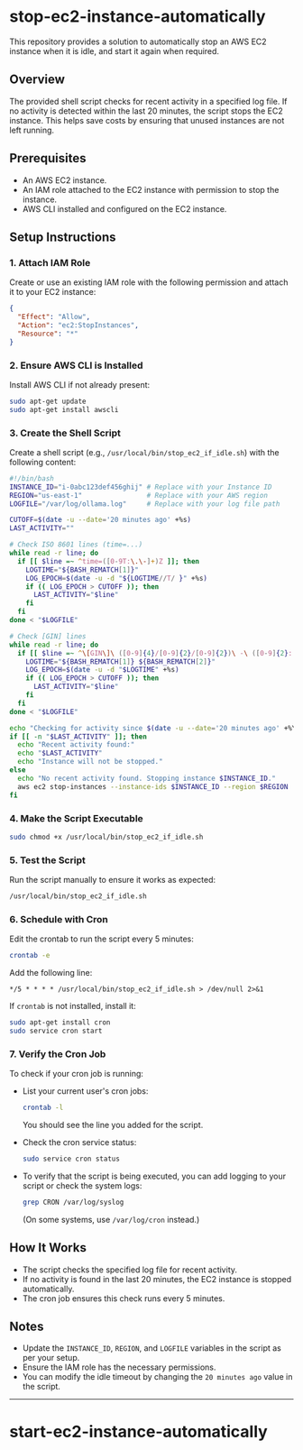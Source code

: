 # stop-ec2-instance-automatically

This repository provides a solution to automatically stop an AWS EC2 instance when it is idle, and start it again when required.

## Overview

The provided shell script checks for recent activity in a specified log file. If no activity is detected within the last 20 minutes, the script stops the EC2 instance. This helps save costs by ensuring that unused instances are not left running.

## Prerequisites

- An AWS EC2 instance.
- An IAM role attached to the EC2 instance with permission to stop the instance.
- AWS CLI installed and configured on the EC2 instance.

## Setup Instructions

### 1. Attach IAM Role

Create or use an existing IAM role with the following permission and attach it to your EC2 instance:

```json
{
  "Effect": "Allow",
  "Action": "ec2:StopInstances",
  "Resource": "*"
}
```

### 2. Ensure AWS CLI is Installed

Install AWS CLI if not already present:

```bash
sudo apt-get update
sudo apt-get install awscli
```

### 3. Create the Shell Script

Create a shell script (e.g., `/usr/local/bin/stop_ec2_if_idle.sh`) with the following content:

```bash
#!/bin/bash
INSTANCE_ID="i-0abc123def456ghij" # Replace with your Instance ID
REGION="us-east-1"                # Replace with your AWS region
LOGFILE="/var/log/ollama.log"     # Replace with your log file path

CUTOFF=$(date -u --date='20 minutes ago' +%s)
LAST_ACTIVITY=""

# Check ISO 8601 lines (time=...)
while read -r line; do
  if [[ $line =~ ^time=([0-9T:\.\-]+)Z ]]; then
    LOGTIME="${BASH_REMATCH[1]}"
    LOG_EPOCH=$(date -u -d "${LOGTIME//T/ }" +%s)
    if (( LOG_EPOCH > CUTOFF )); then
      LAST_ACTIVITY="$line"
    fi
  fi
done < "$LOGFILE"

# Check [GIN] lines
while read -r line; do
  if [[ $line =~ ^\[GIN\]\ ([0-9]{4}/[0-9]{2}/[0-9]{2})\ -\ ([0-9]{2}:[0-9]{2}:[0-9]{2}) ]]; then
    LOGTIME="${BASH_REMATCH[1]} ${BASH_REMATCH[2]}"
    LOG_EPOCH=$(date -u -d "$LOGTIME" +%s)
    if (( LOG_EPOCH > CUTOFF )); then
      LAST_ACTIVITY="$line"
    fi
  fi
done < "$LOGFILE"

echo "Checking for activity since $(date -u --date='20 minutes ago' +%Y-%m-%dT%H:%M:%S)"
if [[ -n "$LAST_ACTIVITY" ]]; then
  echo "Recent activity found:"
  echo "$LAST_ACTIVITY"
  echo "Instance will not be stopped."
else
  echo "No recent activity found. Stopping instance $INSTANCE_ID."
  aws ec2 stop-instances --instance-ids $INSTANCE_ID --region $REGION
fi
```

### 4. Make the Script Executable

```bash
sudo chmod +x /usr/local/bin/stop_ec2_if_idle.sh
```

### 5. Test the Script

Run the script manually to ensure it works as expected:

```bash
/usr/local/bin/stop_ec2_if_idle.sh
```

### 6. Schedule with Cron

Edit the crontab to run the script every 5 minutes:

```bash
crontab -e
```

Add the following line:

```
*/5 * * * * /usr/local/bin/stop_ec2_if_idle.sh > /dev/null 2>&1
```

If `crontab` is not installed, install it:

```bash
sudo apt-get install cron
sudo service cron start
```

### 7. Verify the Cron Job

To check if your cron job is running:

- List your current user's cron jobs:

  ```bash
  crontab -l
  ```

  You should see the line you added for the script.

- Check the cron service status:

  ```bash
  sudo service cron status
  ```

- To verify that the script is being executed, you can add logging to your script or check the system logs:

  ```bash
  grep CRON /var/log/syslog
  ```

  (On some systems, use `/var/log/cron` instead.)

## How It Works

- The script checks the specified log file for recent activity.
- If no activity is found in the last 20 minutes, the EC2 instance is stopped automatically.
- The cron job ensures this check runs every 5 minutes.

## Notes

- Update the `INSTANCE_ID`, `REGION`, and `LOGFILE` variables in the script as per your setup.
- Ensure the IAM role has the necessary permissions.
- You can modify the idle timeout by changing the `20 minutes ago` value in the script.

---

# start-ec2-instance-automatically
